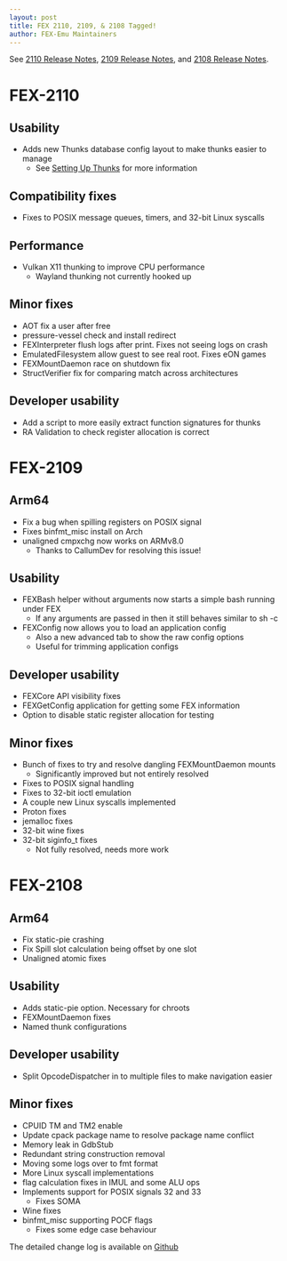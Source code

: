 ```yaml
---
layout: post
title: FEX 2110, 2109, & 2108 Tagged!
author: FEX-Emu Maintainers
---
```


See [2110 Release Notes](https://github.com/FEX-Emu/FEX/releases/tag/FEX-2110), [2109 Release Notes](https://github.com/FEX-Emu/FEX/releases/tag/FEX-2109), and [2108 Release Notes](https://github.com/FEX-Emu/FEX/releases/tag/FEX-2108).

# FEX-2110
## Usability
- Adds new Thunks database config layout to make thunks easier to manage
  - See [Setting Up Thunks](https://wiki.fex-emu.org/index.php/Development:Setting_up_Thunks#Thunks_Database_format) for more information

## Compatibility fixes
- Fixes to POSIX message queues, timers, and 32-bit Linux syscalls

## Performance
- Vulkan X11 thunking to improve CPU performance
  - Wayland thunking not currently hooked up

## Minor fixes
- AOT fix a user after free
- pressure-vessel check and install redirect
- FEXInterpreter flush logs after print. Fixes not seeing logs on crash
- EmulatedFilesystem allow guest to see real root. Fixes eON games
- FEXMountDaemon race on shutdown fix
- StructVerifier fix for comparing match across architectures

## Developer usability
- Add a script to more easily extract function signatures for thunks
- RA Validation to check register allocation is correct

# FEX-2109
## Arm64
- Fix a bug when spilling registers on POSIX signal
- Fixes binfmt_misc install on Arch
- unaligned cmpxchg now works on ARMv8.0
  - Thanks to CallumDev for resolving this issue!

## Usability
- FEXBash helper without arguments now starts a simple bash running under FEX
  - If any arguments are passed in then it still behaves similar to sh -c
- FEXConfig now allows you to load an application config
  - Also a new advanced tab to show the raw config options
  - Useful for trimming application configs

## Developer usability
- FEXCore API visibility fixes
- FEXGetConfig application for getting some FEX information
- Option to disable static register allocation for testing

## Minor fixes
- Bunch of fixes to try and resolve dangling FEXMountDaemon mounts
  - Significantly improved but not entirely resolved
- Fixes to POSIX signal handling
- Fixes to 32-bit ioctl emulation
- A couple new Linux syscalls implemented
- Proton fixes
- jemalloc fixes
- 32-bit wine fixes
- 32-bit siginfo_t fixes
  - Not fully resolved, needs more work

# FEX-2108

## Arm64
- Fix static-pie crashing
- Fix Spill slot calculation being offset by one slot
- Unaligned atomic fixes

## Usability
- Adds static-pie option. Necessary for chroots
- FEXMountDaemon fixes
- Named thunk configurations

## Developer usability
- Split OpcodeDispatcher in to multiple files to make navigation easier

## Minor fixes
- CPUID TM and TM2 enable
- Update cpack package name to resolve package name conflict
- Memory leak in GdbStub
- Redundant string construction removal
- Moving some logs over to fmt format
- More Linux syscall implementations
- flag calculation fixes in IMUL and some ALU ops
- Implements support for POSIX signals 32 and 33
  - Fixes SOMA
- Wine fixes
- binfmt_misc supporting POCF flags
  - Fixes some edge case behaviour

The detailed change log is available on [Github](https://github.com/FEX-Emu/FEX/compare/FEX-2107...FEX-2110)
